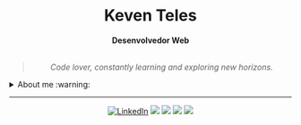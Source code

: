 <h1 align="center"> Keven Teles </h1>

    
<div align="center">
<b>Desenvolvedor Web </b>
<br>
<br>

<blockquote>
    <p><i>
        Code lover, constantly learning and exploring new horizons.
    </i></p>
</blockquote>
</div>

<details closed>
<summary>About me :warning:</summary> 	

---


<div align="right" style="margin:auto">
     <a href="https://github.com/kirielss">
        <img width="350em" src="https://github-readme-stats.vercel.app/api/top-langs/?username=KevenDev&hide=html&langs_count=6&hide_border=true&layout=compact&show_icons=true&line_height=27&theme=highcontrast&custom_title=My%20favorite%20languages"
       alt="Most used languages" align="right">
    </a>
</div>


Hello there!! I am Keven [**"KevenDev"**](#)
I am a front-end developer with a great passion for the world of technology and programming. Currently, I am studying Information Systems, a degree that allows me to further improve my software development skills.

My experience with languages such as JavaScript, React, TypeScript,Prisma , Bootstrap, NodeJS and Tailwind makes me a highly qualified professional capable of creating elegant and modern user interfaces. In addition, I am always looking to improve my skills, staying up-to-date with market trends and new technologies.
    
<div align="right" style="margin:auto">
    <a href="https://github.com/KevenDev">
        <img width="350em" src="https://github-readme-stats.vercel.app/api?username=KevenDev&theme=highcontrast&show_icons=true&hide_border=true&layout=compact&custom_title=My%20Github%20Stats" alt="Github stats" align="right" />
    </a>
</div>
 
But I am not satisfied with just developing the front-end. My goal is to become a full-stack developer, with the ability to work in all layers of an application. To achieve this goal, I am constantly improving myself in other areas such as back-end, databases, and other related technologies.

With my passion for programming and my determination to learn, I have a bright future ahead as a software developer. 
    
</details>

---

<div align="center">


[![LinkedIn](https://img.shields.io/badge/linkedin-%230077B5.svg?style=for-the-badge&logo=linkedin&logoColor=white)](https://www.linkedin.com/in/keventeles/)
<img src='https://img.shields.io/badge/javascript-%23323330.svg?style=for-the-badge&logo=javascript&logoColor=%23F7DF1E' />
<img src='https://img.shields.io/badge/typescript-%23007ACC.svg?style=for-the-badge&logo=typescript&logoColor=white' />
<img src='https://img.shields.io/badge/react-%2320232a.svg?style=for-the-badge&logo=react&logoColor=%2361DAFB' />
<img src='https://img.shields.io/badge/tailwindcss-%2338B2AC.svg?style=for-the-badge&logo=tailwind-css&logoColor=white' />

</div>
